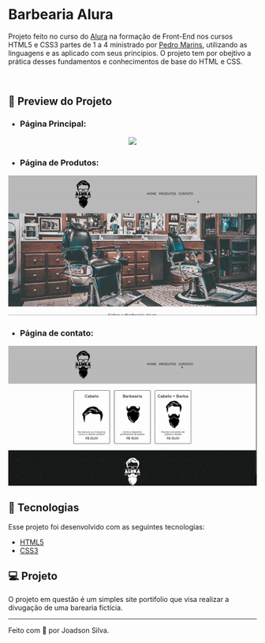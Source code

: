 # Barbearia Alura

Projeto feito no curso do [Alura](https://www.alura.com.br/) na formação de Front-End nos cursos HTML5 e CSS3 partes de 1 a 4 ministrado por [Pedro Marins](https://github.com/pedromarins), utilizando as linguagens e as aplicado com seus principios. O projeto tem por obejtivo a prática desses fundamentos e conhecimentos de base do HTML e CSS.

<br>

## 🧪 Preview do Projeto 

- ### Página Principal:
<p align="center">
    <img windth="470" src="assets/to_readme/barbearia-alura-pagina-inicial.gif">
</p>

- ### Página de Produtos:
<p align="center">
    <img windth="470" src="assets/to_readme/barbearia-alura-pagina-produtos.gif">
</p>

- ### Página de contato:
<p align="center">
    <img windth="470" src="assets/to_readme/barbearia-alura-pagina-contato.gif">
</p>
  
## 🚀 Tecnologias

Esse projeto foi desenvolvido com as seguintes tecnologias:

- [HTML5](https://www.w3schools.com/html/)
- [CSS3](https://www.w3schools.com/css/default.asp)

## 💻 Projeto

O projeto em questão é um simples site portifolio que visa realizar a divugação de uma barearia fictícia.

---

Feito com 💙 por Joadson Silva.
